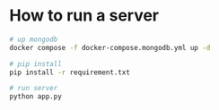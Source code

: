 # How to run a server

```sh
# up mongodb
docker compose -f docker-compose.mongodb.yml up -d

# pip install
pip install -r requirement.txt

# run server
python app.py
```